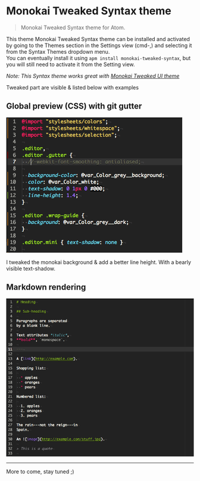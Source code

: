 # Monokai Tweaked Syntax theme

> Monokai Tweaked Syntax theme for Atom.

This theme Monokai Tweaked Syntax theme can be installed and activated by going to the Themes section in the Settings view (cmd-,) and selecting it from the Syntax Themes dropdown menu.  
You can eventually install it using `apm install monokai-tweaked-syntax`, but you will still need to activate it from the Setting view.

_Note: This Syntax theme works great with [Monokai Tweaked UI theme](https://atom.io/packages/monokai-tweaked-ui)_

Tweaked part are visible & listed below with examples

## Global preview (CSS) with git gutter

![Monokai Tweaked Syntax theme preview](https://github.com/MoOx/atom-monokai-tweaked-syntax/raw/master/screenshots/preview.png)

I tweaked the monokai background & add a better line height. With a bearly visible text-shadow.

## Markdown rendering

![Monokai Tweaked Syntax theme markdown rendering](https://github.com/MoOx/atom-monokai-tweaked-syntax/raw/master/screenshots/markdown.png)

---

More to come, stay tuned ;)
